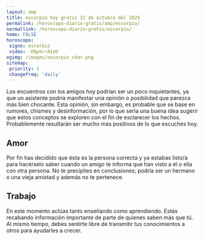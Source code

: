 ```yaml
---
layout: amp
title: escorpio hoy gratis 22 de octubre del 2025 
permalink: /horoscopo-diario-gratis/amp/escorpio/
normallink: /horoscopo-diario-gratis/escorpio/
home: FALSE
horoscopo:
 signo: escorpio
 video: -DQpmrrAIeU
ogimg: /images/escorpio_char.png
sitemap:
 priority: 1
 changefreq: 'daily'
---
```



Los encuentros con los amigos hoy podrían ser un poco inquietantes, ya que un asistente podría manifestar una opinión o posibilidad que parezca más bien chocante. Esta opinión, sin embargo, es probable que se base en rumores, chismes y desinformación, por lo que sería una buena idea sugerir que estos conceptos se exploren con el fin de esclarecer los hechos. Probablemente resultarán ser mucho más positivos de lo que escuches hoy.

## Amor

Por fin has decidido que ésta es la persona correcta y ya estabas listo/a para hacérselo saber cuando un amigo te informa que han visto a él o ella con otra persona. No te precipites en conclusiones; podría ser un hermano o una vieja amistad y además no te pertenece.

## Trabajo

En este momento actúas tanto enseñando como aprendiendo. Estás recabando información importante de parte de quienes saben más que tú. Al mismo tiempo, debes sentirte libre de transmitir tus conocimientos a otros para ayudarles a crecer.
